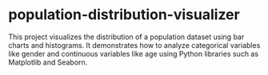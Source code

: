 # population-distribution-visualizer
This project visualizes the distribution of a population dataset using bar charts and histograms. It demonstrates how to analyze categorical variables like gender and continuous variables like age using Python libraries such as Matplotlib and Seaborn.

